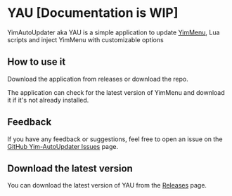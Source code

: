 # YAU [Documentation is WIP]
YimAutoUpdater aka YAU is a simple application to update [YimMenu](https://github.com/YimMenu/YimMenu), Lua scripts and inject YimMenu with customizable options

## How to use it

Download the application from releases or download the repo.

The application can check for the latest version of YimMenu and download it if it's not already installed.

## Feedback

If you have any feedback or suggestions, feel free to open an issue on the [GitHub Yim-AutoUpdater Issues](https://github.com/Harmless05/YAU/issues) page.

## Download the latest version

You can download the latest version of YAU from the [Releases](https://github.com/Harmless05/YAU/releases/latest) page.
